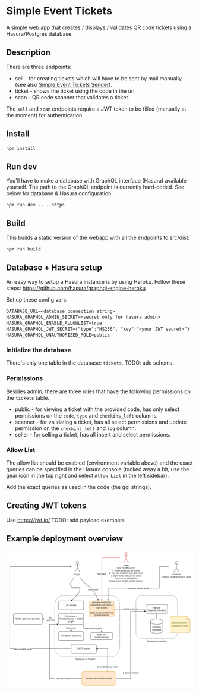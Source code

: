 # Simple Event Tickets
A simple web app that creates / displays / validates QR code tickets using a Hasura/Postgres database.

## Description
There are three endpoints:

* sell - for creating tickets which will have to be sent by mail manually (see also [Simple Event Tickets Sender](https://github.com/kretep/simple-event-tickets-sender)).
* ticket - shows the ticket using the code in the url.
* scan - QR code scanner that validates a ticket.

The `sell` and `scan` endpoints require a JWT token to be filled (manually at the moment) for authentication.

## Install

```
npm install
```

## Run dev

You'll have to make a database with GraphQL interface (Hasura) available yourself. The path to the GraphQL endpoint is currently hard-coded. See below for database & Hasura configuration.

```
npm run dev -- --https
```

## Build
This builds a static version of the webapp with all the endpoints to src/dist:
```
npm run build
```

## Database + Hasura setup

An easy way to setup a Hasura instance is by using Heroku. Follow these steps: https://github.com/hasura/graphql-engine-heroku

Set up these config vars:

```
DATABASE_URL=<database connection string>
HASURA_GRAPHQL_ADMIN_SECRET=<secret only for hasura admin>
HASURA_GRAPHQL_ENABLE_ALLOWLIST=true
HASURA_GRAPHQL_JWT_SECRET={"type":"HS256", "key":"<your JWT secret>"}
HASURA_GRAPHQL_UNAUTHORIZED_ROLE=public
```

### Initialize the database

There's only one table in the database: `tickets`. TODO: add schema.

### Permissions

Besides admin, there are three roles that have the following permissions on the `tickets` table.

* public - for viewing a ticket with the provided code, has only select permissions on the `code`, `type` and `checkins_left` columns.
* scanner - for validating a ticket, has all select permissions and update permission on the `checkins_left` and `log` column.
* seller - for selling a ticket, has all insert and select permissions.

### Allow List

The allow list should be enabled (environment variable above) and the exact queries can be specified in the Hasura console (tucked away a bit, use the gear icon in the top right and select `Allow List` in the left sidebar).

Add the exact queries as used in the code (the gql strings).

## Creating JWT tokens

Use https://jwt.io/
TODO: add payload examples

## Example deployment overview

![example deployment overview](images/deployment.png)
